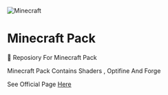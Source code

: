 ![Minecraft](https://s33.postimg.org/n3g9zcd8v/TOpt_Pwz-best-minecraft-backgrounds.jpg)
# Minecraft Pack
 :game_die: Reposiory For Minecraft Pack 
 
 Minecraft Pack Contains Shaders , Optifine And Forge
 
 See Official Page [Here](https://davidnoronhav.github.io/minecraftpack.html)
